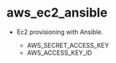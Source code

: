 # aws_ec2_ansible
- Ec2 provisioning with Ansible.

  - AWS_SECRET_ACCESS_KEY
  - AWS_ACCESS_KEY_ID
